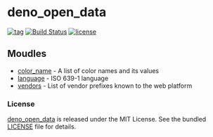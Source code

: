 # deno_open_data

[![tag](https://img.shields.io/github/release/justjavac/deno_open_data)](https://github.com/justjavac/deno_open_data/releases)
[![Build Status](https://github.com/justjavac/deno_open_data/workflows/ci/badge.svg?branch=master)](https://github.com/justjavac/deno_open_data/actions)
[![license](https://img.shields.io/github/license/justjavac/deno_open_data)](https://github.com/justjavac/deno_open_data/blob/master/LICENSE)

## Moudles

- [color_name](https://github.com/justjavac/deno_color_name) - A list of color names and its values
- [language](https://github.com/justjavac/deno_language) - ISO 639-1 language
- [vendors](https://github.com/justjavac/deno-vendors) - List of vendor prefixes known to the web platform

### License

[deno_open_data](https://github.com/justjavac/deno_open_data) is released under the MIT License. See the bundled [LICENSE](./LICENSE) file for details.
